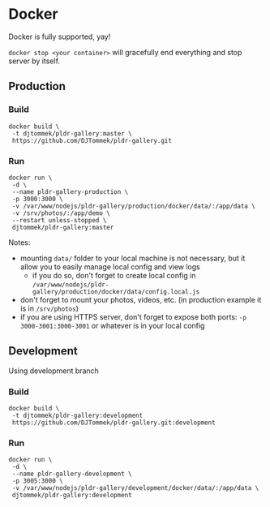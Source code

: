 # Docker
Docker is fully supported, yay!

`docker stop <your container>` will gracefully end everything and stop server by itself.

## Production 
### Build 
```
docker build \
 -t djtommek/pldr-gallery:master \ 
 https://github.com/DJTommek/pldr-gallery.git
```
### Run
```
docker run \
 -d \
 --name pldr-gallery-production \
 -p 3000:3000 \
 -v /var/www/nodejs/pldr-gallery/production/docker/data/:/app/data \
 -v /srv/photos/:/app/demo \
 --restart unless-stopped \
 djtommek/pldr-gallery:master
```
Notes:
- mounting `data/` folder to your local machine is not necessary, but it allow you to easily manage local config and view logs
    - if you do so, don't forget to create local config in `/var/www/nodejs/pldr-gallery/production/docker/data/config.local.js` 
- don't forget to mount your photos, videos, etc. (in production example it is in `/srv/photos`) 
- if you are using HTTPS server, don't forget to expose both ports: `-p 3000-3001:3000-3001` or whatever is in your local config

## Development
Using development branch
### Build 
```
docker build \
 -t djtommek/pldr-gallery:development 
 https://github.com/DJTommek/pldr-gallery.git:development
```
### Run
```
docker run \
 -d \
 --name pldr-gallery-development \
 -p 3005:3000 \
 -v /var/www/nodejs/pldr-gallery/development/docker/data/:/app/data \
 djtommek/pldr-gallery:development
```
